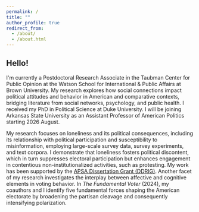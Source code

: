 ```yaml
---
permalink: /
title: ""
author_profile: true
redirect_from: 
  - /about/
  - /about.html
---
```


Hello!
------

I'm currently a Postdoctoral Research Associate in the Taubman Center for Public Opinion at the Watson School for International & Public Affairs at Brown University. My research explores how social connections impact political attitudes and behavior in American and comparative contexts, bridging literature from social networks, psychology, and public health. I received my PhD in Political Science at Duke University. I will be joining Arkansas State University as an Assistant Professor of American Politics starting 2026 August. 

My research focuses on loneliness and its political consequences, including its relationship with political participation and susceptibility to misinformation, employing large-scale survey data, survey experiments, and text corpora. I demonstrate that loneliness fosters political discontent, which in turn suppresses electoral participation but enhances engagement in contentious non-institutionalized activities, such as protesting. My work has been supported by the [APSA Dissertation Grant (DDRIG)](https://politicalsciencenow.com/meet-suhyen-bae-2023-apsa-doctoral-dissertation-research-improvement-grantee/). Another facet of my research investigates the interplay between affective and cognitive elements in voting behavior. In <i>The Fundamental Voter</i> (2024), my coauthors and I identify five fundamental forces shaping the American electorate by broadening the partisan cleavage and consequently intensifying polarization.
